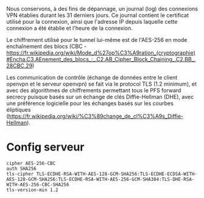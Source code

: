 <!-- TITLE: Specifications -->
<!-- SUBTITLE: À des fins de dépannage ou a titre informatif -->

Nous conservons, à des fins de dépannage, un journal (log) des connexions VPN établies durant les 31 derniers jours. Ce journal contient le certificat utilisé pour la connexion, ainsi que l'adresse IP depuis laquelle cette connexion a été établie et l'heure de la connexion.

Le chiffrement utilisé pour le tunnel lui-même est de l'AES-256 en mode enchaînement des blocs (CBC - https://fr.wikipedia.org/wiki/Mode_d%27op%C3%A9ration_(cryptographie)#Encha.C3.AEnement_des_blocs_:_.C2.AB_Cipher_Block_Chaining_.C2.BB_.28CBC.29)

Les communication de contrôle (échange de données entre le client openvpn et le serveur openvpn) se fait via le protocol TLS (1.2 minimum), et avec des algorithmes de chiffrements permettant tous le PFS forward secrecy puisque basés sur un échange de clés Diffie-Hellman (DHE), avec une préférence logicielle pour les échanges basés sur les courbes éliptiques (https://fr.wikipedia.org/wiki/%C3%89change_de_cl%C3%A9s_Diffie-Hellman).

# Config serveur

```
cipher AES-256-CBC
auth SHA256
tls-cipher TLS-ECDHE-RSA-WITH-AES-128-GCM-SHA256:TLS-ECDHE-ECDSA-WITH-AES-128-GCM-SHA256:TLS-ECDHE-RSA-WITH-AES-256-GCM-SHA384:TLS-DHE-RSA-WITH-AES-256-CBC-SHA256
tls-version-min 1.2
```